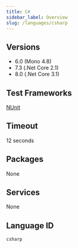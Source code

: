 ```yaml
---
title: C#
sidebar_label: Overview
slug: /languages/csharp
---
```



## Versions

- 6.0 (Mono 4.8)
- 7.3 (.Net Core 2.1)
- 8.0 (.Net Core 3.1)

## Test Frameworks

[NUnit](http://www.nunit.org/)

## Timeout
12 seconds

## Packages
None

## Services
None

## Language ID

`csharp`
